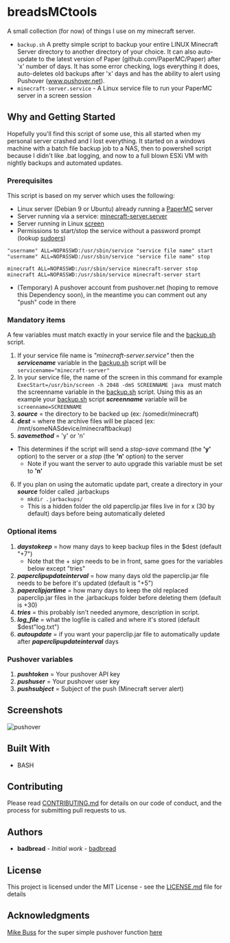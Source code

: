# breadsMCtools

A small collection (for now) of things I use on my minecraft server. 
- ```backup.sh``` A pretty simple script to backup your entire LINUX Minecraft Server directory to another directory of your choice. It can also auto-update to the latest version of Paper (github.com/PaperMC/Paper) after 'x' number of days. It has some error checking, logs everything it does, auto-deletes old backups after 'x' days and has the ability to alert using Pushover (www.pushover.net).
- ```minecraft-server.service``` - A Linux service file to run your PaperMC server in a screen session

## Why and Getting Started

Hopefully you'll find this script of some use, this all started when my personal server crashed and I lost everything. It started on a windows machine with a batch file backup job to a NAS, then to powershell script because I didn't like .bat logging, and now to a full blown ESXi VM with nightly backups and automated updates.

### Prerequisites

This script is based on my server which uses the following:

- Linux server (Debian 9 or Ubuntu) already running a [PaperMC](https://github.com/PaperMC/Paper) server
- Server running via a service: [minecraft-server.server](./minecraft-server.service)
- Server running in Linux [screen](https://linux.die.net/man/1/screen)
- Permissions to start/stop the service without a password prompt (lookup [sudoers](https://linux.die.net/man/5/sudoers))
```
"username" ALL=NOPASSWD:/usr/sbin/service "service file name" start
"username" ALL=NOPASSWD:/usr/sbin/service "service file name" stop

minecraft ALL=NOPASSWD:/usr/sbin/service minecraft-server stop
minecraft ALL=NOPASSWD:/usr/sbin/service minecraft-server start
```
- (Temporary) A pushover account from pushover.net (hoping to remove this Dependency soon), in the meantime you can comment out any "push" code in there


### Mandatory items
A few variables must match exactly in your service file and the [backup.sh](./backup.sh) script.

1. If your service file name is *"minecraft-server.service"* then the _**servicename**_ variable in the [backup.sh](./backup.sh) script will be ```servicename="minecraft-server"```
2. In your service file, the name of the screen in this command for example ```ExecStart=/usr/bin/screen -h 2048 -dmS SCREENNAME java ``` must match the screenname variable in the [backup.sh](./backup.sh) script. Using this as an example your [backup.sh](./backup.sh) script _**screenname**_ variable will be ```screenname=SCREENNAME```
3. _**source**_ = the directory to be backed up (ex: /somedir/minecraft)
4. _**dest**_ = where the archive files will be placed (ex: /mnt/someNASdevice/minecraftbackup)
5. _**savemethod**_ = 'y' or 'n'
- This determines if the script will send a _stop-save_ command (the __'y'__ option) to the server or a _stop_ (the __'n'__ option) to the server
  - Note if you want the server to auto upgrade this variable must be set to __'n'__
6. If you plan on using the automatic update part, create a directory in your _**source**_ folder called .jarbackups
   - ``` mkdir .jarbackups/ ```
   - This is a hidden folder the old paperclip.jar files live in for x (30 by default) days before being automatically deleted

### Optional items

1. _**daystokeep**_ = how many days to keep backup files in the $dest (default "+7")
    - Note that the + sign needs to be in front, same goes for the variables below except "tries"
2. _**paperclipupdateinterval**_ = how many days old the paperclip.jar file needs to be before it's updated (default is "+5")
3. _**paperclipjartime**_ = how many days to keep the old replaced paperclip.jar files in the .jarbackups folder before deleting them (default is +30)
4. _**tries**_ = this probably isn't needed anymore, description in script.
5. _**log_file**_ = what the logfile is called and where it's stored (default $dest"log.txt")
6. _**autoupdate**_ = if you want your paperclip.jar file to automatically update after _**paperclipupdateinterval**_ days

### Pushover variables
1. _**pushtoken**_ = Your pushover API key
2. _**pushuser**_ = Your pushover user key
3. _**pushsubject**_ = Subject of the push (Minecraft server alert)

## Screenshots
![pushover](http://badbread.com/wp-content/uploads/2018/08/breadsMCtools_push.jpg)

## Built With

* BASH

## Contributing

Please read [CONTRIBUTING.md](https://gist.github.com/PurpleBooth/b24679402957c63ec426) for details on our code of conduct, and the process for submitting pull requests to us.

## Authors

* **badbread** - *Initial work* - [badbread](https://github.com/badbread)

## License

This project is licensed under the MIT License - see the [LICENSE.md](LICENSE.md) file for details

## Acknowledgments

[Mike Buss](https://github.com/mikebuss) for the super simple pushover function [here](https://mikebuss.com/2014/01/03/push-notifications-cli/)

